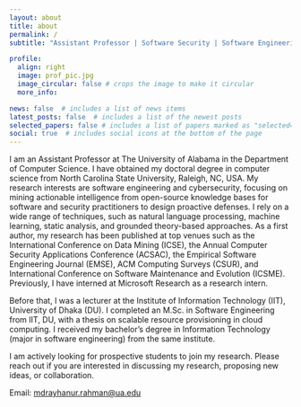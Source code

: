 ```yaml
---
layout: about
title: about
permalink: /
subtitle: "Assistant Professor | Software Security | Software Engineering | Cyberthreat Intelligence"

profile:
  align: right
  image: prof_pic.jpg
  image_circular: false # crops the image to make it circular
  more_info: 

news: false  # includes a list of news items
latest_posts: false  # includes a list of the newest posts
selected_papers: false # includes a list of papers marked as "selected={true}"
social: true  # includes social icons at the bottom of the page
---
```


I am an Assistant Professor at The University of Alabama in the Department of Computer Science. I have obtained my doctoral degree in computer science from North Carolina State University, Raleigh, NC, USA. My research interests are software engineering and cybersecurity, focusing on mining actionable intelligence from open-source knowledge bases for software and security practitioners to design proactive defenses. I rely on a wide range of techniques, such as natural language processing, machine learning, static analysis, and grounded theory-based approaches. As a first author, my research has been published at top venues such as the International Conference on Data Mining (ICSE), the Annual Computer Security Applications Conference (ACSAC), the Empirical Software Engineering Journal (EMSE), ACM Computing Surveys (CSUR), and International Conference on Software Maintenance and Evolution (ICSME). Previously, I have interned at Microsoft Research as a research intern. 

Before that, I was a lecturer at the Institute of Information Technology (IIT), University of Dhaka (DU). I completed an M.Sc. in Software Engineering from IIT, DU, with a thesis on scalable resource provisioning in cloud computing. I received my bachelor’s degree in Information Technology (major in software engineering) from the same institute. 

I am actively looking for prospective students to join my research. Please reach out if you are interested in discussing my research, proposing new ideas, or collaboration.

Email: mdrayhanur.rahman@ua.edu
